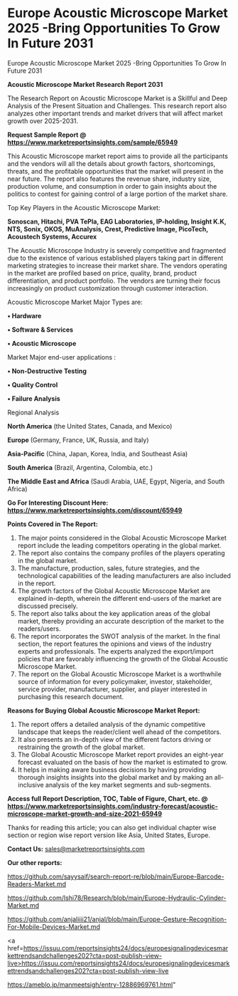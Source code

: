 # Europe Acoustic Microscope Market 2025 -Bring Opportunities To Grow In Future 2031
Europe Acoustic Microscope Market 2025 -Bring Opportunities To Grow In Future 2031

<strong>Acoustic Microscope Market Research Report 2031</strong>

The Research Report on Acoustic Microscope Market is a Skillful and Deep Analysis of the Present Situation and Challenges. This research report also analyzes other important trends and market drivers that will affect market growth over 2025-2031.

<strong>Request Sample Report @ <a href=https://www.marketreportsinsights.com/sample/65949>https://www.marketreportsinsights.com/sample/65949</a></strong>

This Acoustic Microscope market report aims to provide all the participants and the vendors will all the details about growth factors, shortcomings, threats, and the profitable opportunities that the market will present in the near future. The report also features the revenue share, industry size, production volume, and consumption in order to gain insights about the politics to contest for gaining control of a large portion of the market share.

Top Key Players in the Acoustic Microscope Market:

<strong>Sonoscan, Hitachi, PVA TePla, EAG Laboratories, IP-holding, Insight K.K, NTS, Sonix, OKOS, MuAnalysis, Crest, Predictive Image, PicoTech, Acoustech Systems, Accurex</strong>

The Acoustic Microscope Industry is severely competitive and fragmented due to the existence of various established players taking part in different marketing strategies to increase their market share. The vendors operating in the market are profiled based on price, quality, brand, product differentiation, and product portfolio. The vendors are turning their focus increasingly on product customization through customer interaction.

Acoustic Microscope Market Major Types are:

<strong>• Hardware

• Software & Services

• Acoustic Microscope</strong>

Market Major end-user applications :

<strong>• Non-Destructive Testing

• Quality Control

• Failure Analysis</strong>

Regional Analysis

</u><strong><b>North America</b></strong> (the United States, Canada, and Mexico)

<strong><b>Europe </b></strong>(Germany, France, UK, Russia, and Italy)

<strong><b>Asia-Pacific</b></strong> (China, Japan, Korea, India, and Southeast Asia)

<strong><b>South America</b></strong> (Brazil, Argentina, Colombia, etc.)

<strong><b>The Middle East and Africa</b></strong> (Saudi Arabia, UAE, Egypt, Nigeria, and South Africa)

<strong>Go For Interesting Discount Here: <a href=https://www.marketreportsinsights.com/discount/65949>https://www.marketreportsinsights.com/discount/65949</a></strong>

<strong>Points Covered in The Report:</strong>
<ol>
  <li>The major points considered in the Global Acoustic Microscope Market report include the leading competitors operating in the global market.</li>
  <li>The report also contains the company profiles of the players operating in the global market.</li>
  <li>The manufacture, production, sales, future strategies, and the technological capabilities of the leading manufacturers are also included in the report.</li>
  <li>The growth factors of the Global Acoustic Microscope Market are explained in-depth, wherein the different end-users of the market are discussed precisely.</li>
  <li>The report also talks about the key application areas of the global market, thereby providing an accurate description of the market to the readers/users.</li>
  <li>The report incorporates the SWOT analysis of the market. In the final section, the report features the opinions and views of the industry experts and professionals. The experts analyzed the export/import policies that are favorably influencing the growth of the Global Acoustic Microscope Market.</li>
  <li>The report on the Global Acoustic Microscope Market is a worthwhile source of information for every policymaker, investor, stakeholder, service provider, manufacturer, supplier, and player interested in purchasing this research document.</li>
</ol>
<strong>Reasons for Buying Global Acoustic Microscope Market Report:</strong>

<ol>
  <li>The report offers a detailed analysis of the dynamic competitive landscape that keeps the reader/client well ahead of the competitors.</li>
  <li>It also presents an in-depth view of the different factors driving or restraining the growth of the global market.</li>
  <li>The Global Acoustic Microscope Market report provides an eight-year forecast evaluated on the basis of how the market is estimated to grow.</li>
  <li>It helps in making aware business decisions by having providing thorough insights insights into the global market and by making an all-inclusive analysis of the key market segments and sub-segments.</li>
</ol>
<strong>Access full Report Description, TOC, Table of Figure, Chart, etc. @ <a href=https://www.marketreportsinsights.com/industry-forecast/acoustic-microscope-market-growth-and-size-2021-65949>https://www.marketreportsinsights.com/industry-forecast/acoustic-microscope-market-growth-and-size-2021-65949</a></strong>


Thanks for reading this article; you can also get individual chapter wise section or region wise report version like Asia, United States, Europe.

<strong>Contact Us:</strong>
sales@marketreportsinsights.com

<strong>Our other reports:</strong>

<a href=https://github.com/sayysaif/search-report-re/blob/main/Europe-Barcode-Readers-Market.md>https://github.com/sayysaif/search-report-re/blob/main/Europe-Barcode-Readers-Market.md</a>

<a href=https://github.com/Ishi78/Research/blob/main/Europe-Hydraulic-Cylinder-Market.md>https://github.com/Ishi78/Research/blob/main/Europe-Hydraulic-Cylinder-Market.md</a>

<a href=https://github.com/anjaliiii21/anjal/blob/main/Europe-Gesture-Recognition-For-Mobile-Devices-Market.md>https://github.com/anjaliiii21/anjal/blob/main/Europe-Gesture-Recognition-For-Mobile-Devices-Market.md</a>

<a href=https://issuu.com/reportsinsights24/docs/europesignalingdevicesmarkettrendsandchallenges202?cta=post-publish-view-live>https://issuu.com/reportsinsights24/docs/europesignalingdevicesmarkettrendsandchallenges202?cta=post-publish-view-live</a>

<a href=https://ameblo.jp/manmeetsigh/entry-12886969761.html>https://ameblo.jp/manmeetsigh/entry-12886969761.html</a>"
